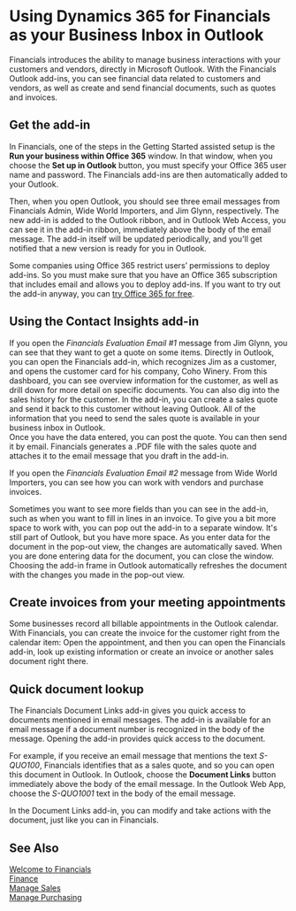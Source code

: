 <properties
	pageTitle="Using Dynamics 365 for Financials as your Business Inbox in Outlook | Financials"
    description="Using Dynamics 365 for Financials as your Business Inbox in Outlook"
	services="project-madeira"
	documentationCenter=""
	authors="edupont04"/>
<tags
    ms.service="project-madeira"
    ms.topic="get-started-article"
    ms.devlang="na"
    ms.tgt_pltfrm="na"
    ms.workload="na"
    ms.date="10/25/2016"
    ms.author="edupont04" />

# Using Dynamics 365 for Financials as your Business Inbox in Outlook
Financials introduces the ability to manage business interactions with your customers and vendors, directly in Microsoft Outlook. With the Financials Outlook add-ins, you can see financial data related to customers and vendors, as well as create and send financial documents, such as quotes and invoices.  

## Get the add-in
In Financials, one of the steps in the Getting Started assisted setup is the **Run your business within Office 365** window. In that window, when you choose the **Set up in Outlook** button, you must specify your Office 365 user name and password. The Financials add-ins are then automatically added to your Outlook.  

Then, when you open Outlook, you should see three email messages from Financials Admin, Wide World Importers, and Jim Glynn, respectively. The new add-in is added to the Outlook ribbon, and in Outlook Web Access, you can see it in the add-in ribbon, immediately above the body of the email message. The add-in itself will be updated periodically, and you'll get notified that a new version is ready for you in Outlook.  

Some companies using Office 365 restrict users’ permissions to deploy add-ins. So you must make sure that you have an Office 365 subscription that includes email and allows you to deploy add-ins. If you want to try out the add-in anyway, you can [try Office 365 for free](https://products.office.com/try).  

## Using the Contact Insights add-in
If you open the *Financials Evaluation Email #1* message from Jim Glynn, you can see that they want to get a quote on some items. Directly in Outlook, you can open the Financials add-in, which recognizes Jim as a customer, and opens the customer card for his company, Coho Winery. From this dashboard, you can see overview information for the customer, as well as drill down for more detail on specific documents. You can also dig into the sales history for the customer.
In the add-in, you can create a sales quote and send it back to this customer without leaving Outlook. All of the information that you need to send the sales quote is available in your business inbox in Outlook.  
Once you have the data entered, you can post the quote. You can then send it by email. Financials generates a .PDF file with the sales quote and attaches it to the email message that you draft in the add-in.  

If you open the *Financials Evaluation Email #2* message from Wide World Importers, you can see how you can work with vendors and purchase invoices.  

Sometimes you want to see more fields than you can see in the add-in, such as when you want to fill in lines in an invoice. To give you a bit more space to work with, you can pop out the add-in to a separate window. It's still part of Outlook, but you have more space. As you enter data for the document in the pop-out view, the changes are automatically saved. When you are done entering data for the document, you can close the window. Choosing the add-in frame in Outlook automatically refreshes the document with the changes you made in the pop-out view.  

## Create invoices from your meeting appointments
Some businesses record all billable appointments in the Outlook calendar. With Financials, you can create the invoice for the customer right from the calendar item: Open the appointment, and then you can open the Financials add-in, look up existing information or create an invoice or another sales document right there.  

## Quick document lookup
The Financials Document Links add-in gives you quick access to documents mentioned in email messages. The add-in is available for an email message if a document number is recognized in the body of the message. Opening the add-in provides quick access to the document.  

For example, if you receive an email message that mentions the text *S-QUO100*, Financials identifies that as a sales quote, and so you can open this document in Outlook. In Outlook, choose the **Document Links** button immediately above the body of the email message. In the Outlook Web App, choose the *S-QUO1001* text in the body of the email message.  

In the Document Links add-in, you can modify and take actions with the document, just like you can in Financials.

## See Also
[Welcome to Financials](madeira-get-started.md)  
[Finance](finance.md)  
[Manage Sales](sales-manage-sales.md)  
[Manage Purchasing](purchasing-manage-purchasing.md)  
